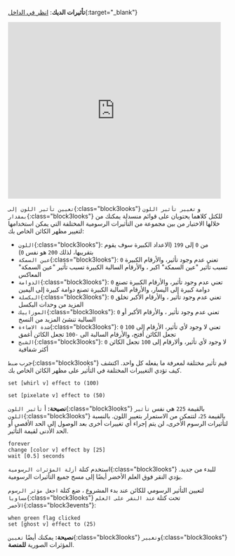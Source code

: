 **تأثيرات الديك**: [انظر في الداخل](https://scratch.mit.edu/projects/435730522/editor){:target="_blank"}

<div class="scratch-preview">
  <iframe allowtransparency="true" width="485" height="402" src="https://scratch.mit.edu/projects/embed/435730522/?autostart=false" frameborder="0"></iframe>
</div>


`تعيين تأثير اللون إلى`{:class="block3looks"} و `تغيير تأثير اللون بمقدار`{:class="block3looks"} للكتل كلاهما يحتويان على قوائم منسدلة يمكنك من خلالها الاختيار من بين مجموعة من التأثيرات الرسومية المختلفة التي يمكن استخدامها لتغيير مظهر الكائن الخاص بك:


+ `اللون`{:class="block3looks"}: من `0` إلى `199` (الاعداد الكبيرة سوف يقوم بتقريبها، لذلك `200` هو نفس `0`)
+ `عين السمكة`{:class="block3looks"}: `0` تعني عدم وجود تأثير، والأرقام الكبيرة تسبب تأثير "عين السمكة" اكبر ، والأرقام السالبة الكبيرة تسبب تأثير "عين السمكة" المعاكس
+ `الدوامة`{:class="block3looks"}: `0` تعني عدم وجود تأثير، والأرقام الكبيرة تصنع دوامة كبيرة إلى اليسار، والأرقام السالبة الكبيرة تصنع دوامة كبيرة إلى اليمين
+ `البكسلة`{:class="block3looks"}: `0` تعني عدم وجود تأثير ، والأرقام الأكبر تخلق المزيد من وحدات البكسل
+ `الموزاييك`{:class="block3looks"}: `0` تعني عدم وجود تأثير ، والأرقام الأكبر أو السالبة تنشئ المزيد من النسخ
+ `شدة الاضاءة`{:class="block3looks"}: `0` تعني لا وجود لأي تأثير، الأرقام إلى `100` تجعل الكائن أفتح، والأرقام السالبة الى `-100` تجعل الكائن أغمق
+ `الشبح`{:class="block3looks"}: `0` لا وجود لأي تأثير، وألارقام إلى `100` تجعل الكائن أكثر شفافية

جرب `ضبط`{:class="block3looks"} قيم تأثير مختلفة لمعرفة ما يفعله كل واحد. اكتشف كيف تؤدي التغييرات المختلفة في التأثير على مظهر الكائن الخاص بك.

```blocks3
set [whirl v] effect to (100)

set [pixelate v] effect to (50)
```

**نصيحة:** أ `تأثير اللون`{:class="block3looks"} بالقيمة `225` هي نفس `تأثير اللون`{:class="block3looks"} بالقيمة `25`، لتتمكن من الاستمرار بتغيير اللون. بالنسبة لتأثيرات الرسوم الأخرى، لن يتم إجراء أي تغييرات أخرى بعد الوصول إلى الحد الأقصى أو الحد الأدنى لقيمة التأثير.

```blocks3
forever
change [color v] effect by [25]
wait [0.5] seconds
```

استخدم كتلة `أزلة المؤثرات الرسومية`{:class="block3looks"} للبدء من جديد. يؤدي النقر فوق العلم الأخضر أيضًا إلى مسح جميع التأثيرات الرسومية.

لتعيين التأثير الرسومي للكائن عند بدء المشروع ، ضع كتلة `اجعل مؤثر الرسوم مساويا`{:class="block3looks"} تحت كتلة `عند النقر على العلم الأخضر`{:class="block3events"}:

```blocks3
when green flag clicked
set [ghost v] effect to (25)
```


**نصيحة:** يمكنك أيضًا `تعيين`{:class="block3looks"} و`تغيير`{:class="block3looks"} المؤثرات الصورية **للمنصة**.
